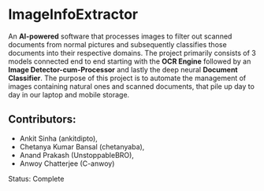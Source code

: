 # ImageInfoExtractor
An **AI-powered** software that processes images to filter out scanned documents from normal pictures and subsequently classifies those documents into their respective domains. The project primarily consists of 3 models connected end to end starting with the **OCR Engine** followed by an **Image Detector-cum-Processor** and lastly the deep neural **Document Classifier**. The purpose of this project is to automate the management of images containing natural ones and scanned documents, that pile up day to day in our laptop and mobile storage.  

## Contributors: 
- Ankit Sinha (ankitdipto),<br>
- Chetanya Kumar Bansal (chetanyaba),<br>
- Anand Prakash (UnstoppableBRO),<br>
- Anwoy Chatterjee (C-anwoy)
              
Status: Complete
